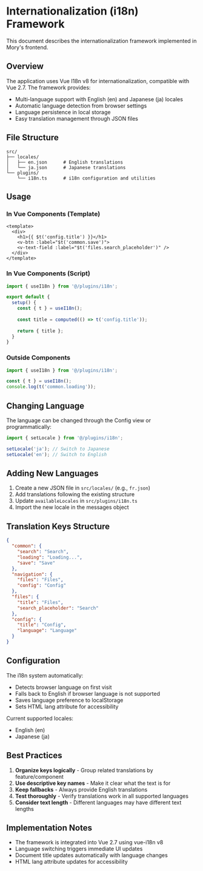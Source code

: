 # Internationalization (i18n) Framework

This document describes the internationalization framework implemented in Mory's frontend.

## Overview

The application uses Vue I18n v8 for internationalization, compatible with Vue 2.7. The framework provides:

- Multi-language support with English (en) and Japanese (ja) locales
- Automatic language detection from browser settings
- Language persistence in local storage
- Easy translation management through JSON files

## File Structure

```
src/
├── locales/
│   ├── en.json      # English translations
│   └── ja.json      # Japanese translations
└── plugins/
    └── i18n.ts      # i18n configuration and utilities
```

## Usage

### In Vue Components (Template)

```vue
<template>
  <div>
    <h1>{{ $t('config.title') }}</h1>
    <v-btn :label="$t('common.save')">
    <v-text-field :label="$t('files.search_placeholder')" />
  </div>
</template>
```

### In Vue Components (Script)

```typescript
import { useI18n } from '@/plugins/i18n';

export default {
  setup() {
    const { t } = useI18n();
    
    const title = computed(() => t('config.title'));
    
    return { title };
  }
}
```

### Outside Components

```typescript
import { useI18n } from '@/plugins/i18n';

const { t } = useI18n();
console.log(t('common.loading'));
```

## Changing Language

The language can be changed through the Config view or programmatically:

```typescript
import { setLocale } from '@/plugins/i18n';

setLocale('ja'); // Switch to Japanese
setLocale('en'); // Switch to English
```

## Adding New Languages

1. Create a new JSON file in `src/locales/` (e.g., `fr.json`)
2. Add translations following the existing structure
3. Update `availableLocales` in `src/plugins/i18n.ts`
4. Import the new locale in the messages object

## Translation Keys Structure

```json
{
  "common": {
    "search": "Search",
    "loading": "Loading...",
    "save": "Save"
  },
  "navigation": {
    "files": "Files",
    "config": "Config"
  },
  "files": {
    "title": "Files",
    "search_placeholder": "Search"
  },
  "config": {
    "title": "Config",
    "language": "Language"
  }
}
```

## Configuration

The i18n system automatically:
- Detects browser language on first visit
- Falls back to English if browser language is not supported
- Saves language preference to localStorage
- Sets HTML lang attribute for accessibility

Current supported locales:
- English (en)
- Japanese (ja)

## Best Practices

1. **Organize keys logically** - Group related translations by feature/component
2. **Use descriptive key names** - Make it clear what the text is for
3. **Keep fallbacks** - Always provide English translations
4. **Test thoroughly** - Verify translations work in all supported languages
5. **Consider text length** - Different languages may have different text lengths

## Implementation Notes

- The framework is integrated into Vue 2.7 using vue-i18n v8
- Language switching triggers immediate UI updates
- Document title updates automatically with language changes
- HTML lang attribute updates for accessibility